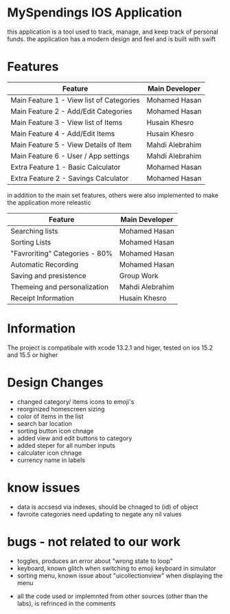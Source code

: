 # MySpendings IOS Application
this application is a tool used to track, manage, and keep track of personal funds. the application has a modern design and feel and is built with swift

# Features

| Feature | Main Developer |
|---|---|
| Main Feature 1 - View list of Categories | Mohamed Hasan |
| Main Feature 2 - Add/Edit Categories | Mohamed Hasan |
| Main Feature 3 - View list of Items | Husain Khesro |
| Main Feature 4 - Add/Edit Items | Husain Khesro |
| Main Feature 5 - View Details of Item | Mahdi Alebrahim | 
| Main Feature 6 - User / App settings | Mahdi Alebrahim |
| Extra Feature 1 - Basic Calculator | Mohamed Hasan |
| Extra Feature 2 - Savings Calculator  | Mohamed Hasan |

in addition to the main set features, others were also implemented to make the application more releastic 

| Feature | Main Developer |
|---|---|
| Searching lists | Mohamed Hasan |
| Sorting Lists | Mohamed Hasan |
| "Favroriting" Categories - 80% | Mohamed Hasan |
| Automatic Recording | Mohamed Hasan |
| Saving and presistence | Group Work |
| Themeing and personalization | Mahdi Alebrahim |
| Receipt Information | Husain Khesro |

# Information
The project is compatibale with xcode 13.2.1 and higer, tested on ios 15.2 and 15.5 or higher

# Design Changes
- changed category/ items icons to emoji's 
- reorginized homescreen sizing 
- color of items in the list
- search bar location 
- sorting button icon chnage 
- added view and edit buttons to category 
- added steper for all number inputs 
- calculater icon chnage
- currency name in labels 


# know issues 
- data is accsesd via indexes, should be chnaged to (id) of object
- favroite categories need updating to negate any nil values 

# bugs - not related to our work 
- toggles, produces an error about "wrong state to loop"
- keyboard, known glitch when switching to emoji keyboard in simulator
- sorting menu, known issue about "uicollectionview" when displaying the menu

* all the code used or implemnted from other sources (other than the labs), is refrinced in the comments 
